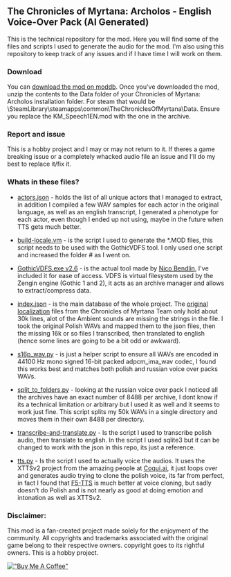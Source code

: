 ## The Chronicles of Myrtana: Archolos - English Voice-Over Pack (AI Generated)
This is the technical repository for the mod. Here you will find some of the files and scripts I used to generate the audio for the mod. I'm also using this repository to keep track of any issues and if I have time I will work on them.

### Download
You can [download the mod on moddb](https://www.moddb.com/mods/the-chronicles-of-myrtana-archolos-english-voice-over-pack-ai-generated/downloads/english-voice-over-pack). Once you've downloaded the mod, unzip the contents to the Data folder of your Chronicles of Myrtana: Archolos installation folder.
For steam that would be \SteamLibrary\steamapps\common\TheChroniclesOfMyrtana\Data. Ensure you replace the KM_Speech1EN.mod with the one in the archive.

### Report and issue
This is a hobby project and I may or may not return to it. If theres a game breaking issue or a completely whacked audio file an issue and I'll do my best to replace it/fix it.

### Whats in these files?
- [actors.json](actors.json) - holds the list of all unique actors that I managed to extract, in addition I compiled a few WAV samples for each actor in the original language, as well as an english transcript, I generated a phenotype for each actor, even though I ended up not using, maybe in the future when TTS gets much better.

- [build-locale.vm](build-locale.vm) - is the script I used to generate the *.MOD files, this script needs to be used with the GothicVDFS tool. I only used one script and increased the folder # as I went on.

- [GothicVDFS.exe v2.6](GothicVDFS.exe) - is the actual tool made by [Nico Bendlin](https://github.com/nicodex), I've included it for ease of access. VDFS is virtual filesystem used by the Zengin engine (Gothic 1 and 2), it acts as an archive manager and allows to extract/compress data.

- [index.json](index.json) - is the main database of the whole project. The [original localization](https://github.com/TheChroniclesOfMyrtana/localization) files from the Chronicles of Myrtana Team only hold about 30k lines, alot of the Ambient sounds are missing the strings in the file. I took the original Polish WAVs and mapped them to the json files, then the missing 16k or so files I transcribed, then translated to english (hence some lines are going to be a bit odd or awkward). 

- [s16p_wav.py](s16p_wav.py) - is just a helper script to ensure all WAVs are encoded in 44100 Hz mono signed 16-bit packed adpcm_ima_wav codec, I found this works best and matches both polish and russian voice over packs WAVs.

- [split_to_folders.py](split_to_folders.py) - looking at the russian voice over pack I noticed  all the archives have an exact number of 8488 per archive, I dont know if its a technical limitation or arbitrary but I used it as well and it seems to work just fine. This script splits my 50k WAVs in a single directory and moves them in their own 8488 per directory.

- [transcribe-and-translate.py](transcribe-and-translate.py) - Is the script I used to transcribe polish audio, then translate to english. In the script I used sqlite3 but it can be changed to work with the json in this repo, its just a reference.

- [tts.py](tts.py) - Is the script I used to actually voice the audios. It uses the XTTSv2 project from the amazing people at [Coqui.ai](https://github.com/coqui-ai/TTS), it just loops over and generates audio trying to clone the polish voice, its far from perfect, in fact I found that [F5-TTS](https://github.com/SWivid/F5-TTS) is much better at voice cloning, but sadly doesn't do Polish and is not nearly as good at doing emotion and intonation as well as XTTSv2.


### Disclaimer:
This mod is a fan-created project made solely for the enjoyment of the community. All copyrights and trademarks associated with the original game belong to their respective owners.
copyright goes to its rightful owners. This is a hobby project.


[!["Buy Me A Coffee"](https://www.buymeacoffee.com/assets/img/custom_images/orange_img.png)](https://www.buymeacoffee.com/zengerowitch)
